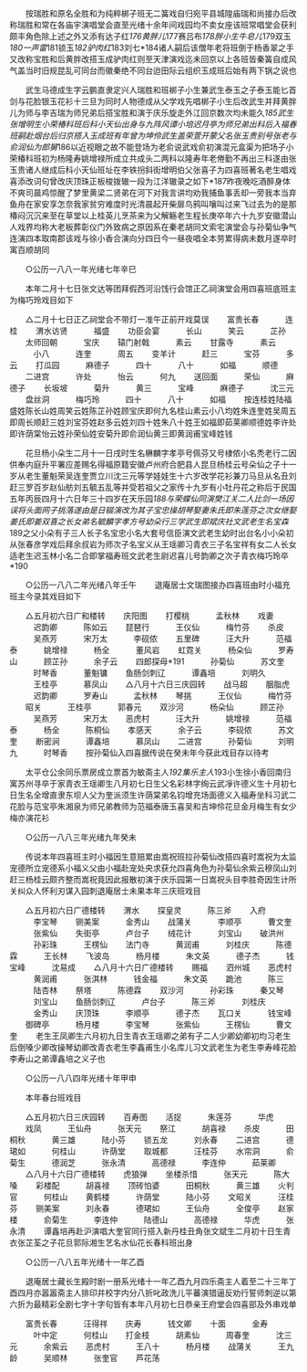 <!-- { "loadSidebar": true } -->
　　按瑞胜和原名全胜和为纯粹梆子班无二簧戏自归宛平县城隍庙瑞和尚接办后改称瑞胜和常在各庙宇演唱堂会直至光绪十余年间戏园均不卖女座该班常唱堂会获利颇丰角色除上述之外又添有达子红*176黄胖儿*177赛吕布*178胖小生牛皂儿*179双玉*180一声雷*181锁玉*182驴肉红*183刘七*184诸人嗣后该僧年老将班倒于杨香翠之手又改称宝胜和后黄胖改搭玉成驴肉红则至天津演戏迄未回京以上各班皆秦簧自成风气盖当时旧规昆乱可同台而徽秦绝不同台迨田际云组织玉成班后始有两下锅之说也 

　　武生马德成生字云鹏直隶定兴人瑞胜和班梆子小生兼武生泰玉之子泰玉能匕首剑与花脸银玉花衫十三旦为同时人物德成从父学戏先唱梆子小生后改武生并拜黄胖儿为师与李吉瑞为师兄弟后搭宝胜和演于庆乐旋走外江回京数次均未能久*185武生张增明生小荣椿科班后科小天仙出身与九阵风谭小培迟月亭为师兄弟出科后入福春班嗣赴烟台后归京搭入玉成班有年曾为坤伶武生盖荣萱开蒙父名张玉贵别号张老与俞润仙为郎舅*186以近视眼之故不能登场为老俞说武戏俞初演混元盒渠为把场子小荣椿科班初为杨隆寿姚增禄所成立共成头二两科以隆寿年老倦勤不再出三科遂由张玉贵诸人继成后科小天仙班址在李铁拐斜街增明伯父张喜子为四喜班著名老生唱戏喜添改词句曾改庆顶珠正板梭拨辙一段为江洋辙录之如下*187昨夜晚吃酒醉身体不爽司晨鸡惊醒了梦里黄梁二贤弟在河下对我言讲均劝我捕鱼事丢却一旁我本当弃鱼舟在家安享怎奈我家贫穷难度时光清晨起开柴扉鸟鸦叫嚷叫过来飞过去为的是那椿闷沉沉来至在草堂以上桂英儿烹茶来为父解觞老生程长庚卒年六十九岁安徽潜山人戏界均称大老板葬彰仪门外致病之原因系在秦老胡同文索宅演堂会与孙菊仙争气连演四本取南郡该戏与徐小香合演向分四日今一昼夜唱全本劳累得病未数月遂卒时寓百顺胡同 

　　○公历一八八一年光绪七年辛巳 

　　本年二月十七日张文达等团拜假西河沿饯行会馆正乙祠演堂会用四喜班底班主为梅巧玲戏目如下 

　　△二月十七日正乙祠堂会不带灯一准午正前开戏莫误 
　　富贵长春 
　　　连桂 
　　渭水访贤 
　　　福盛 
　　功臣会宴 
　　　长山 
　　　笑云 
　　　芷孙 
　　太师回朝 
　　　宝庆 
　　辕门射戟 
　　　素云 
　　甘露寺 
　　　素云 
　　　小八 
　　　连奎 
　　　周五 
　　变羊计 
　　　赶三 
　　　宝芬 
　　　多云 
　　打瓜园 
　　　麻德子 
　　　四十 
　　　八十 
　　　如福 
　　　顺德 
　　二进宫 
　　　许处 
　　　怡云 
　　　何九 
　　送回面 
　　　荣仙 
　　　麻德子 
　　长坂坡 
　　　菊升 
　　　黄三 
　　　宝峰 
　　　麻德子 
　　　沈三元 
　　盘丝洞 
　　　梅巧玲 
　　　四十 
　　　八十 
　　　如福 
　　按连桂姓陆福盛姓陈长山姓周笑云姓陈芷孙姓顾宝庆即何九名桂山素云小八均姓朱连奎姓吴周五即周长顺赶三姓刘宝芬姓赵多云姓刘四十姓朱八十姓王如福即茹莱卿顺德姓李许处即许荫棠怡云姓孙荣仙姓安菊升即俞润仙黄三即黄润甫宝峰姓钱 

　　花旦杨小朵生二月十一日戌时生名楙麟字孝亭号佩芬又号棣侬小名秃老行二因供奉内庭升平署应差赐名得福原籍安徽卢州府合肥县人昆旦杨桂云号朵仙之子十一岁从老生董魁荣吴连奎贾立川沈三元等学娃娃生十六岁改学花衫兼刀马旦从名丑刘赶三罗百岁赵仙舫刘五毓五乱等并受若祖父之家传十九岁有小牡丹花之称后于民国五年丙辰四月十六日年三十四岁在天乐园*188与荣蝶仙同演樊江关二人比剑一场因误将头面网子挑落遂由是日辍演改为其子宝忠操胡琴娶妻朱氏即朱莲芬之次女继娶姜氏即姜双喜之长女弟名毓麟字孝方号幼朵行三学武生即斌庆社文武老生名宝森*189之父小朵有子三人长子名宝忠小名大套号信臣演文武老生幼时出台名小小朵初从张春彦学戏后拜余叔岩为师次子名宝义从王瑶卿习青衣三子名宝祥有女二人长女适老生迟玉林小名二合即掌福寿班文武老生尉迟喜儿号韵卿之次子青衣梅巧玲卒*190 

　　○公历一八八二年光绪八年壬午 
　　退庵居士文瑞图接办四喜班由时小福充班主今录其戏目如下 

　　△五月初六日广和楼转 
　　庆阳图 
　　打樱桃 
　　　孟秋林 
　　戏妻 
　　　迟韵卿 
　　　陈如云 
　　琵琶行 
　　　王仪仙 
　　　梅竹芬 
　　杀皮 
　　　吴燕芳 
　　　宋万太 
　　　李砚侬 
　　五里碑 
　　　汪大升 
　　　范福泰 
　　　姚增禄 
　　　杨全 
　　　董风岩 
　　虹霓关 
　　　杨朵仙 
　　　罗寿山 
　　　顾芷孙 
　　　余子云 
　　四郎探母*191 
　　　孙菊仙 
　　　苏文奎 
　　　时琴香 
　　　董魁镛 
　　鱼肠剑刺辽 
　　　谭鑫培 
　　　刘明久 
　　　王桂亭 
　　　慕凤山 
　　△八月十六日三庆园转 
　　战马超 
　　胭脂虎 
　　　迟韵卿 
　　　罗寿山 
　　　孟秋林 
　　琴挑 
　　　王仪仙 
　　　梅竹芬 
　　昭关 
　　　王桂亭 
　　　郭春元 
　　双沙河 
　　　杨朵仙 
　　　顾芷孙 
　　　吴燕芳 
　　　宋万太 
　　恶虎村 
　　　汪大升 
　　　姚增禄 
　　　范福泰 
　　　杨全 
　　　陈桐仙 
　　孝感天 
　　　余子云 
　　　李砚侬 
　　　苏文奎 
　　断密涧 
　　　谭鑫培 
　　　慕凤山 
　　二进宫 
　　　孙菊仙 
　　　刘明九 
　　　时琴香 
　　按孙菊仙入四喜据传说在癸未年今获此戏目存以待考 

　　太平仓公余同乐票房成立票首为敏斋主人*192集乐主人*193小生徐小香回南归寓苏州寻卒于家青衣王瑶卿生八月初七日生父名彩林字绚云武凈许德义生十月初七日生名全增直隶东坝人父为奎派须生许荫棠弟名钧增充场面德义入福寿坐科习武二花脸与范宝亭朱湘泉为师兄弟教师为范福泰唐玉喜吴和吉坤伶花旦金月梅生有女少梅亦演花衫 

　　○公历一八八三年光绪九年癸未 

　　传说本年四喜班主时小福因生意赔累由嵩祝班拉孙菊仙改搭四喜时嵩祝为太监宠德所立宠德系小福义父由小福赴宠处央求获允四喜角色为孙菊仙余紫云穆凤山刘赶三杨桂云颇齐整而嵩祝竟因此报散初演于庆乐园第一日嵩祝头目李胜奇因生计所关纠众人怀利刃谋入园刺退庵居士未果本年三庆班戏目 

　　△五月初六日广德楼转 
　　渭水 
　　探皇灵 
　　　陈三斧 
　　入府 
　　　李宝琴 
　　铡美案 
　　　金秀山 
　　战蒲关 
　　　李顺亭 
　　　曹文奎 
　　　张紫仙 
　　失街亭 
　　　卢台子 
　　绒花计 
　　　刘宝山 
　　破洪州 
　　　孙彩珠 
　　　王楞仙 
　　法门寺 
　　　黄润甫 
　　　刘桂庆 
　　　陈德霖 
　　　王长林 
　　飞波岛 
　　　杨月楼 
　　　朱文英 
　　　德子杰 
　　　钱宝峰 
　　　沈易成 
　　△八月十六日广德楼转 
　　赐福 
　　泗州城 
　　恶虎村 
　　　黄润甫 
　　　张淇林 
　　　钱金福 
　　　朱文英 
　　跪池 
　　　陈三 
　　　陆杏林 
　　祭塔 
　　　陈德霖 
　　双沙河 
　　　孙彩珠 
　　　秦又琴 
　　　刘宝山 
　　鱼肠剑刺辽 
　　　卢台子 
　　　陈三斧 
　　　刘桂庆 
　　　金秀山 
　　庆顶珠 
　　　李顺亭 
　　　德子杰 
　　瓦口关 
　　　钱宝峰 
　　御碑亭 
　　　杨月楼 
　　　李宝琴 
　　　张紫仙 
　　　王楞仙 
　　　曹文奎 
　　老生王凤卿生六月初九日生青衣王瑶卿之弟有子二人少卿幼卿初均习老生后倒嗓少卿改操琴幼卿改青衣老生李鑫甫生小名库儿习文武老生为老生李寿峰花脸李寿山之弟谭鑫培之义子也 

　　○公历一八八四年光绪十年甲申 

　　本年春台班戏目 

　　△五月初六日三庆园转 
　　百寿图 
　　活捉 
　　　朱莲芬 
　　　华虎 
　　戏凤 
　　　王仙舟 
　　　张天元 
　　祭江 
　　　胡喜禄 
　　杀皮 
　　　田桐秋 
　　　黄三雄 
　　　陆小芬 
　　锁五龙 
　　　刘永春 
　　二进宫 
　　　德珺如 
　　　何桂山 
　　　许荫堂 
　　取城都 
　　　汪桂芬 
　　水帘洞 
　　　俞菊生 
　　　德润芝 
　　　张永清 
　　　高德禄 
　　　李连仲 
　　　茹莱卿 
　　△八月十六日广德楼转 
　　虎狼弹 
　　坐楼杀惜 
　　　张天元 
　　　陈大嗓 
　　彩楼配 
　　　胡喜禄 
　　顶砖怕婆 
　　　田桐秋 
　　　黄三雄 
　　火判官 
　　　何桂山 
　　黄鹤楼 
　　　许荫堂 
　　　陆小芬 
　　文昭关 
　　　汪桂芬 
　　铡美案 
　　　刘永春 
　　　德珺如 
　　　王仙舟 
　　　全俊亭 
　　赵家楼 
　　　俞菊生 
　　　李连仲 
　　　陆德山 
　　　高德禄 
　　　华虎 
　　　张永清 
　　谭鑫培再赴沪演唱大奎官同行搭入新丹桂丑角张文斌生二月初十日生青衣张芷荃之子花旦郭际湘生艺名水仙花长春科班出身 

　　○公历一八八五年光绪十一年乙酉 

　　退庵居士藏长生殿时剧一册系光绪十一年乙酉九月四乐斋主人着至二十三年丁酉四月亦嚣嚣斋主人排印并校字内分八折叱政洗儿平蕃演猎逼反劝行誓师刺逆以第六折为最精彩全剧七字十字句皆有本年八月初七日恭亲王府堂会四喜部及外串戏单 

　　富贵长春 
　　　汪得祥 
　　庆寿 
　　　钱文卿 
　　十面 
　　　金寿 
　　　叶中定 
　　　何桂山 
　　打金枝 
　　　胡素仙 
　　　周春奎 
　　　沈三元 
　　　余紫云 
　　恶虎村 
　　　王八十 
　　　杨月楼 
　　战蒲关 
　　　王九龄 
　　　吴顺林 
　　　张奎官 
　　芦花荡 
